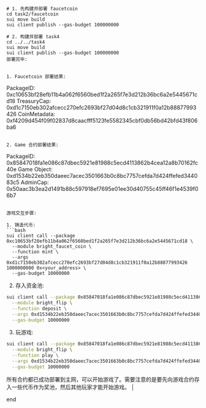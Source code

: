 ```
# 1. 先构建并部署 faucetcoin
cd task2/faucetcoin
sui move build
sui client publish --gas-budget 100000000

# 2. 构建并部署 task4
cd ../../task4
sui move build
sui client publish --gas-budget 100000000
部署完毕:


1. Faucetcoin 部署结果:
```
PackageID: 0xc10653bf28efb11b4a062f6560bed1f2a265f7e3d212b36bc6a2e5445671cd18
TreasuryCap: 0xd1c7150eb302afcecc270efc2693bf27d04d8c1cb321911f0a12b88877993426
CoinMetadata: 0xf4209d454f09f02837d8caacfff5123fe5582345cbf0db56bd42bfd43f806ba6
```

2. Game 合约部署结果:
```
PackageID: 0x85847018fa1e086c87dbec5921e81988c5ecd4113862b4cea12a8b70162fc40e
Game Object: 0xd1534b22eb350daeec7acec3501663b0c8bc7757cefda7d424ffefed344083c5
AdminCap: 0x50aac3b3ea2d1491b88c597918ef7695e01ee30d40755c45ff46f1e4539f06b7
```

游戏交互步骤:

1. 铸造代币:
```bash
sui client call --package 0xc10653bf28efb11b4a062f6560bed1f2a265f7e3d212b36bc6a2e5445671cd18 \
  --module bright_faucet_coin \
  --function mint \
  --args 0xd1c7150eb302afcecc270efc2693bf27d04d8c1cb321911f0a12b88877993426 1000000000 0x<your_address> \
  --gas-budget 10000000
```

2. 存入资金池:
```bash
sui client call --package 0x85847018fa1e086c87dbec5921e81988c5ecd4113862b4cea12a8b70162fc40e \
  --module bright_flip \
  --function deposit \
  --args 0xd1534b22eb350daeec7acec3501663b0c8bc7757cefda7d424ffefed344083c5 <coin_object_id> \
  --gas-budget 10000000
```

3. 玩游戏:
```bash
sui client call --package 0x85847018fa1e086c87dbec5921e81988c5ecd4113862b4cea12a8b70162fc40e \
  --module bright_flip \
  --function play \
  --args 0xd1534b22eb350daeec7acec3501663b0c8bc7757cefda7d424ffefed344083c5 true <coin_object_id> <random_object_id> \
  --gas-budget 10000000
```

所有合约都已成功部署到主网，可以开始游戏了。需要注意的是要先向游戏合约存入一些代币作为奖池，然后其他玩家才能开始游戏。
                                                                  │


end
```
